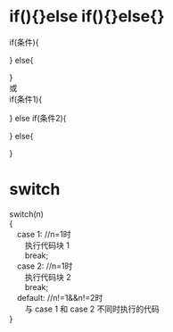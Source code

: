 # if(){}else if(){}else{}
if(条件){

}
else{

}  
或  
if(条件1){

}
else if(条件2){

}
else{

}
# switch
switch(n)  
{  
&emsp;case 1: //n=1时   
&emsp;&emsp;执行代码块 1  
&emsp;&emsp;break;  
&emsp;case 2: //n=1时   
&emsp;&emsp;执行代码块 2  
&emsp;&emsp;break;  
&emsp;default:  //n!=1&&n!=2时  
&emsp;&emsp;与 case 1 和 case 2 不同时执行的代码  
}  